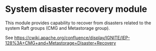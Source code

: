 # System disaster recovery module

This module provides capability to recover from disasters related to the system Raft groups (CMG and Metastorage group).

See https://cwiki.apache.org/confluence/display/IGNITE/IEP-128%3A+CMG+and+Metastorage+Disaster+Recovery
